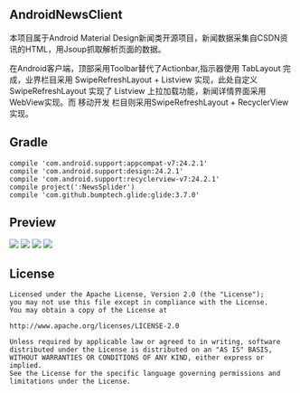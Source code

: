 ## AndroidNewsClient

本项目属于Android Material Design新闻类开源项目，新闻数据采集自CSDN资讯的HTML，用Jsoup抓取解析页面的数据。

在Android客户端，顶部采用Toolbar替代了Actionbar,指示器使用 TabLayout 完成，业界栏目采用 SwipeRefreshLayout + Listview 实现，此处自定义 SwipeRefreshLayout 实现了 Listview 上拉加载功能，新闻详情界面采用WebView实现。而 移动开发 栏目则采用SwipeRefreshLayout + RecyclerView 实现。

## Gradle

    compile 'com.android.support:appcompat-v7:24.2.1'
    compile 'com.android.support:design:24.2.1'
    compile 'com.android.support:recyclerview-v7:24.2.1'
    compile project(':NewsSplider')
    compile 'com.github.bumptech.glide:glide:3.7.0'

## Preview

![](https://raw.githubusercontent.com/smartbetter/Android-NewsClient/master/ScreenShot/screenshot0.gif)
![](https://raw.githubusercontent.com/smartbetter/Android-NewsClient/master/ScreenShot/screenshot1.gif)
![](https://raw.githubusercontent.com/smartbetter/Android-NewsClient/master/ScreenShot/screenshot2.gif)
![](https://raw.githubusercontent.com/smartbetter/Android-NewsClient/master/ScreenShot/screenshot3.gif)

## License
    
    Licensed under the Apache License, Version 2.0 (the "License");
    you may not use this file except in compliance with the License.
    You may obtain a copy of the License at
    
    http://www.apache.org/licenses/LICENSE-2.0
    
    Unless required by applicable law or agreed to in writing, software
    distributed under the License is distributed on an "AS IS" BASIS,
    WITHOUT WARRANTIES OR CONDITIONS OF ANY KIND, either express or implied.
    See the License for the specific language governing permissions and
    limitations under the License.
